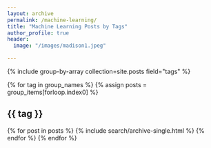 ```yaml
---
layout: archive
permalink: /machine-learning/
title: "Machine Learning Posts by Tags"
author_profile: true
header:
  image: "/images/madison1.jpeg"

---
```


{% include group-by-array collection=site.posts field="tags" %}

{% for tag in group_names %}
  {% assign posts = group_items[forloop.index0] %}
  <h2 id="{{ tag | slugify }}" class="archive__subtitle">{{ tag }}</h2>
  {% for post in posts %}
    {% include search/archive-single.html %}
  {% endfor %}
{% endfor %}
